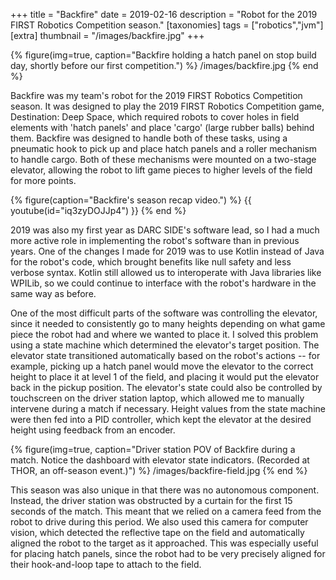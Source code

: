 +++
title = "Backfire"
date = 2019-02-16
description = "Robot for the 2019 FIRST Robotics Competition season."
[taxonomies]
tags = ["robotics","jvm"]
[extra]
thumbnail = "/images/backfire.jpg"
+++

{% figure(img=true, caption="Backfire holding a hatch panel on stop build day, shortly before our first competition.") %}
/images/backfire.jpg
{% end %}

Backfire was my team's robot for the 2019 FIRST Robotics Competition season. It was designed to play the 2019 FIRST Robotics Competition game, Destination: Deep Space, which required robots to cover holes in field elements with 'hatch panels' and place 'cargo' (large rubber balls) behind them. Backfire was designed to handle both of these tasks, using a pneumatic hook to pick up and place hatch panels and a roller mechanism to handle cargo. Both of these mechanisms were mounted on a two-stage elevator, allowing the robot to lift game pieces to higher levels of the field for more points.

{% figure(caption="Backfire's season recap video.") %}
{{ youtube(id="iq3zyDOJJp4") }}
{% end %}

2019 was also my first year as DARC SIDE's software lead, so I had a much more active role in implementing the robot's software than in previous years. One of the changes I made for 2019 was to use Kotlin instead of Java for the robot's code, which brought benefits like null safety and less verbose syntax. Kotlin still allowed us to interoperate with Java libraries like WPILib, so we could continue to interface with the robot's hardware in the same way as before.

One of the most difficult parts of the software was controlling the elevator, since it needed to consistently go to many heights depending on what game piece the robot had and where we wanted to place it. I solved this problem using a state machine which determined the elevator's target position. The elevator state transitioned automatically based on the robot's actions -- for example, picking up a hatch panel would move the elevator to the correct height to place it at level 1 of the field, and placing it would put the elevator back in the pickup position. The elevator's state could also be controlled by touchscreen on the driver station laptop, which allowed me to manually intervene during a match if necessary. Height values from the state machine were then fed into a PID controller, which kept the elevator at the desired height using feedback from an encoder.

{% figure(img=true, caption="Driver station POV of Backfire during a match. Notice the dashboard with elevator state indicators. (Recorded at THOR, an off-season event.)") %}
/images/backfire-field.jpg
{% end %}

This season was also unique in that there was no autonomous component. Instead, the driver station was obstructed by a curtain for the first 15 seconds of the match. This meant that we relied on a camera feed from the robot to drive during this period. We also used this camera for computer vision, which detected the reflective tape on the field and automatically aligned the robot to the target as it approached. This was especially useful for placing hatch panels, since the robot had to be very precisely aligned for their hook-and-loop tape to attach to the field.